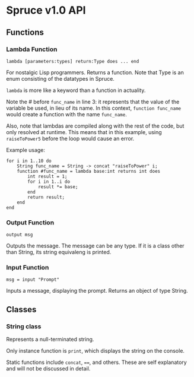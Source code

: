 Spruce v1.0 API
========

Functions
---------

### Lambda Function

`lambda [parameters:types] return:Type does ... end`

For nostalgic Lisp programmers. Returns a function. Note that Type is an enum consisting of the datatypes in Spruce.

`lambda` is more like a keyword than a function in actuality.

Note the # before `func_name` in line 3: it represents that the value of the variable be used, in lieu of its name.
In this context, `function func_name` would create a function with the name `func_name`.

Also, note that lambdas are compiled along with the rest of the code, but only resolved at runtime.
This means that in this example, using `raiseToPower5` before the loop would cause an error.

Example usage:

```
for i in 1..10 do
    String func_name = String -> concat "raiseToPower" i;
    function #func_name = lambda base:int returns int does
        int result = 1;
        for i in 1..i do
            result *= base;
        end
        return result;
    end
end
```

### Output Function

`output msg`

Outputs the message. The message can be any type. If it is a class other than String, its string equivaleng is printed.

### Input Function

`msg = input "Prompt"`

Inputs a message, displaying the prompt. Returns an object of type String.

Classes
-------

### String class

Represents a null-terminated string.

Only instance function is `print`, which displays the string on the console.

Static functions include `concat`, `==`, and others. These are self explanatory and will not be discussed in detail.
